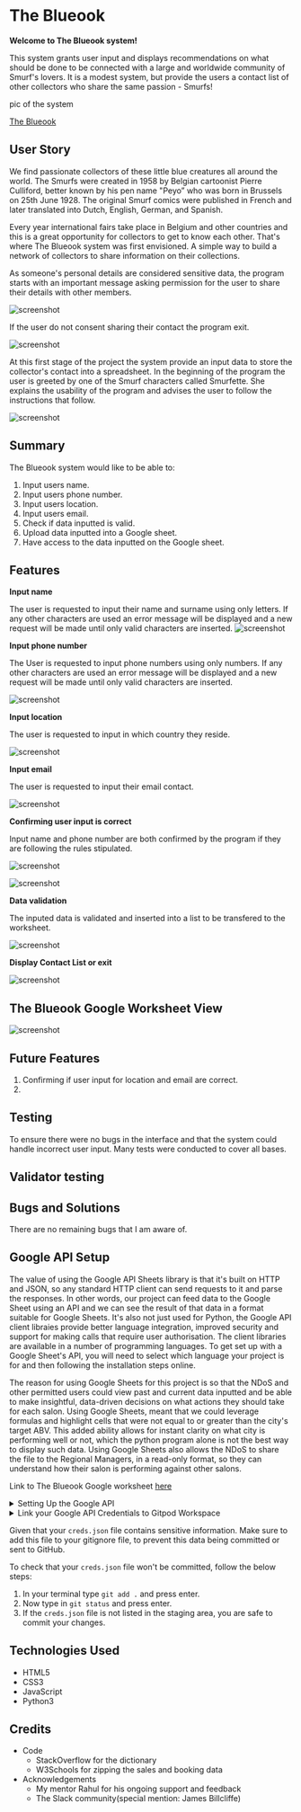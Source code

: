 # The Blueook
**Welcome to The Blueook system!**

This system grants user input and displays recommendations on what should be done to be connected with a large and worldwide community of Smurf's lovers.
It is a modest system, but provide the users a contact list of other collectors who share the same passion - Smurfs!

pic of the system

[The Blueook](https://felipeseibe-contactblue-oh24gileoe5.ws-eu105.gitpod.io/)

## User Story

We find passionate collectors of these little blue creatures all around the world. The Smurfs were 
created in 1958 by Belgian cartoonist Pierre Culliford, better known by his pen name "Peyo” who was born in Brussels on 25th June 1928. The original Smurf comics were published in French and later translated into Dutch, English, German, and Spanish.
 
Every year international fairs take place in Belgium and other countries and this is a great opportunity for collectors to get to know each other.
That's where The Blueook system was first envisioned. A simple way to build a network of collectors to share information on their collections.

As someone's personal details are considered sensitive data, the program starts with an important message asking permission for the user to share their details with other members.

![screenshot](assets/documentation//important.png)

If the user do not consent sharing their contact the program exit.

![screenshot](assets/documentation//no_consent.png)
 
At this first stage of the project the system provide an input data to store the collector's contact into a spreadsheet. In the beginning of the program the user is greeted by one of the Smurf characters called Smurfette. She explains the usability of the program and advises the user to follow the instructions that follow.

![screenshot](assets/documentation//greeting.png)

## Summary

The Blueook system would like to be able to:
1. Input users name.
1. Input users phone number.
1. Input users location.
1. Input users email.
1. Check if data inputted is valid.
1. Upload data inputted into a Google sheet.
1. Have access to the data inputted on the Google sheet.

## Features
**Input name**

The user is requested to input their name and surname using only letters.
If any other characters are used an error message will be displayed and a new request will be made until only valid characters are inserted.
![screenshot](assets/documentation//enter_name.png)

**Input phone number**

The User is requested to input phone numbers using only numbers.
If any other characters are used an error message will be displayed and a new request will be made until only valid characters are inserted.

![screenshot](assets/documentation//enter_phone.png)

**Input location**

The user is requested to input in which country they reside.

![screenshot](assets/documentation//enter_location.png)

**Input email**

The user is requested to input their email contact.

![screenshot](assets/documentation//enter_email.png)

**Confirming user input is correct**

Input name and phone number are both confirmed by the program if they are following the rules stipulated.

![screenshot](assets/documentation//name_validated.png)

![screenshot](assets/documentation//phone_validated.png)

**Data validation**

The inputed data is validated and inserted into a list to be transfered to the worksheet.

![screenshot](assets/documentation//worksheet_updated.png)

**Display Contact List or exit**

![screenshot](assets/documentation//display.png)

## The Blueook Google Worksheet View

![screenshot](assets/documentation//display_contact.png)

## Future Features

1. Confirming if user input for location and email are correct.
1. 

## Testing

To ensure there were no bugs in the interface and that the system could handle incorrect user input. Many tests were conducted to cover all bases.

## Validator testing

## Bugs and Solutions

There are no remaining bugs that I am aware of.

## Google API Setup
The value of using the Google API Sheets library is that it's built on HTTP and JSON, so any standard HTTP client can send requests to it and parse the responses. In other words, our project can feed data to the Google Sheet using an API and we can see the result of that data in a format suitable for Google Sheets. It's also not just used for Python, the Google API client libraies provide better language integration, improved security and support for making calls that require user authorisation. The client libraries are available in a number of programming languages. To get set up with a Google Sheet's API, you will need to select which language your project is for and then following the installation steps online.

The reason for using Google Sheets for this project is so that the NDoS and other permitted users could view past and current data inputted and be able to make insightful, data-driven decisions on what actions they should take for each salon. Using Google Sheets, meant that we could leverage formulas and highlight cells that were not equal to or greater than the city's target ABV. This added ability allows for instant clarity on what city is performing well or not, which the python program alone is not the best way to display such data. Using Google Sheets also allows the NDoS to share the file to the Regional Managers, in a read-only format, so they can understand how their salon is performing against other salons.

Link to The Blueook Google worksheet [here](https://docs.google.com/spreadsheets/d/1_iazxzHMnARZp3ow2q3PlCwY0wfxIekU50Y1wxL0H9Y/edit#gid=0)

<details>
 <summary>Setting Up the Google API</summary>

  1. Create a Google account.
  2. Create a Google Sheet and name the file. Preferably matching your GitHub repository name.
  3. Then visit [Google Cloud Platform](https://console.cloud.google.com/)
  4. Make sure you select your personal Google account. This is to prevent other users from changing settings that could impact your final program.
  5. Next to the Google Cloud Platform burger menu, click "Select a project" and then select "New project".
  6. Then give your project a name. Preferably matching your GitHub repository and Google Sheets doc name. Then click "Create".
  7. Then click "Select project" again. But this time select the name of the project you just created.
  8. Now you're on your project dashboard, ensure the side menu/burger menu is open and select "API & Services" and then "Library".
  9. First search for "Google Drive" in the search bar. Click on the API at the top and click "Enable".
  10. Now you will need to create credentials to access the Google Sheets. Click "Create credentials".
  11. In the form, under "Which API are you using?", please select "Google Drive API".
  12. For "What data will you be accessing?", please select "Application Data".
  13. For the "Are you planning to use this API with Compute Engine, Kubernetes Engine, App Engine, or Cloud Functions?" question, please select "No, I'm not using them".
  14. Click "Next", then "Done".
  15. Now enter a Service account name. Preferably matching your Google Cloud project name if available.
  16. Then go to "Grant this service account access to project".
  17. In the Role dropdown box, select "Basic", then "Editor".
  18. Press "Continue".
  19. "Grant users access to this service `account`" can be left blank.
  20. Click "Done".
  21. On the next page, click on the service account that has just been created.
  22. Now click on the "Keys" tab.
  23. Click the "Add Key" dropdown button and select "Create New Key".
  24. Select "JSON" and then click "Create". This will trigger the .json file with your API credentials in it to download to your machine.
  25. Now, click on the main burger menu, select "API & Services" and select "Library".
  26. In the search bar, enter "Google Sheets" and select the "Google Sheets API" option and click "Enable".
</details>

<details>
 <summary>Link your Google API Credentials to Gitpod Workspace</summary>
 
  1. Drag and drop the .json file from your downloads folder into your Gitpod workspace.
  2. Rename the file to "creds.json"
  3. Now open the creds.json file. Locate the "client_email" line and copy the email address next to it, without the quotes.
  4. Then navigate to your Google Sheets file and open the "Share" button.
  5. Paste in the client email address and make sure "Editor" is selected, untick "Notify People" and then click "Share".
</details> 

Given that your `creds.json` file contains sensitive information. Make sure to add this file to your gitignore file, to prevent this data being committed or sent to GitHub.

To check that your `creds.json` file won't be committed, follow the below steps:

  1. In your terminal type `git add .` and press enter.
  2. Now type in `git status` and press enter.
  3. If the `creds.json` file is not listed in the staging area, you are safe to commit your changes.

## Technologies Used

- HTML5
- CSS3
- JavaScript
- Python3

## Credits

* Code
  * StackOverflow for the dictionary
  * W3Schools for zipping the sales and booking data
* Acknowledgements
  * My mentor Rahul for his ongoing support and feedback
  * The Slack community(special mention: James Billcliffe)
